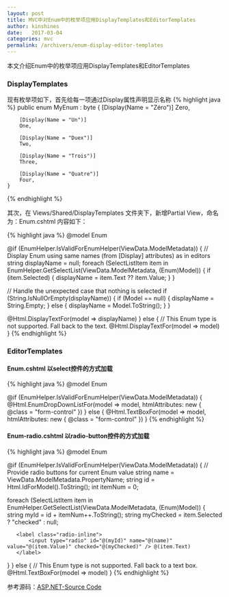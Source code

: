 ```yaml
---
layout: post
title: MVC中对Enum中的枚举项应用DisplayTemplates和EditorTemplates
author: kinshines
date:   2017-03-04
categories: mvc
permalink: /archivers/enum-display-editor-templates
---
```


<p class="lead">本文介绍Enum中的枚举项应用DisplayTemplates和EditorTemplates</p>

### DisplayTemplates
现有枚举项如下，首先给每一项通过Display属性声明显示名称
{% highlight java %}
public enum MyEnum : byte
    {
        [Display(Name = "Zéro")]
        Zero,

        [Display(Name = "Un")]
        One,

        [Display(Name = "Duex")]
        Two,

        [Display(Name = "Trois")]
        Three,

        [Display(Name = "Quatre")]
        Four,
    }
{% endhighlight %}

其次，在 Views/Shared/DisplayTemplates 文件夹下，新增Partial View，命名为：Enum.cshtml  内容如下：

{% highlight java %}
@model Enum

@if (EnumHelper.IsValidForEnumHelper(ViewData.ModelMetadata))
{
   // Display Enum using same names (from [Display] attributes) as in editors
   string displayName = null;
   foreach (SelectListItem item in EnumHelper.GetSelectList(ViewData.ModelMetadata, (Enum)Model))
   {
       if (item.Selected)
       {
           displayName = item.Text ?? item.Value;
       }
   }

   // Handle the unexpected case that nothing is selected
   if (String.IsNullOrEmpty(displayName))
   {
       if (Model == null)
       {
           displayName = String.Empty;
       }
       else
       {
           displayName = Model.ToString();
       }
   }
   
   @Html.DisplayTextFor(model => displayName)
}
else
{
   // This Enum type is not supported.  Fall back to the text.
   @Html.DisplayTextFor(model => model)
}
{% endhighlight %}

### EditorTemplates

#### Enum.cshtml  以select控件的方式加载

{% highlight java %}
@model Enum

@if (EnumHelper.IsValidForEnumHelper(ViewData.ModelMetadata))
{
   @Html.EnumDropDownListFor(model => model, htmlAttributes: new { @class = "form-control" })
}
else
{
   @Html.TextBoxFor(model => model, htmlAttributes: new { @class = "form-control" })
}
{% endhighlight %}

#### Enum-radio.cshtml  以radio-button控件的方式加载

{% highlight java %}
@model Enum

@if (EnumHelper.IsValidForEnumHelper(ViewData.ModelMetadata))
{
   // Provide radio buttons for current Enum value
   string name = ViewData.ModelMetadata.PropertyName;
   string id = Html.IdForModel().ToString();
   int itemNum = 0;
   
   foreach (SelectListItem item in EnumHelper.GetSelectList(ViewData.ModelMetadata, (Enum)Model))
   {
       string myId = id + itemNum++.ToString();
       string myChecked = item.Selected ? "checked" : null;

       <label class="radio-inline">
           <input type="radio" id="@(myId)" name="@(name)" value="@(item.Value)" checked="@(myChecked)" /> @(item.Text)
       </label>
   }
}
else
{
   // This Enum type is not supported.  Fall back to a text box.
   @Html.TextBoxFor(model => model)
}
{% endhighlight %}

参考源码：[ASP.NET-Source Code](https://aspnet.codeplex.com/SourceControl/latest#Samples/MVC/EnumSample/EnumSample/Views/Shared/DisplayTemplates/Enum.cshtml)